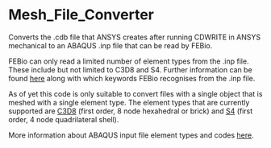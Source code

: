 # Mesh_File_Converter

Converts the .cdb file that ANSYS creates after running CDWRITE in ANSYS mechanical to an ABAQUS .inp file that can be read by FEBio. 

FEBio can only read a limited number of element types from the .inp file. These include but not limited to C3D8 and S4. Further information can be found [here](https://help.febio.org/FEBioStudio/FEBioStudio_1-5-Section-A.4.html) along with which keywords FEBio recognises from the .inp file.

As of yet this code is only suitable to convert files with a single object that is meshed with a single element type. The element types that are currently supported are [C3D8](https://web.mit.edu/calculix_v2.7/CalculiX/ccx_2.7/doc/ccx/node26.html) (first order, 8 node hexahedral or brick) and [S4](https://web.mit.edu/calculix_v2.7/CalculiX/ccx_2.7/doc/ccx/node37.html) (first order, 4 node quadrilateral shell).

More information about ABAQUS input file element types and codes [here](https://web.mit.edu/calculix_v2.7/CalculiX/ccx_2.7/doc/ccx/node25.html).
